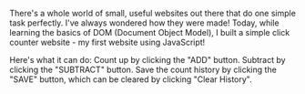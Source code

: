 There's a whole world of small, useful websites out there that do one simple task perfectly. I've always wondered how they were made! Today, while learning the basics of DOM (Document Object Model), I built a simple click counter website - my first website using JavaScript!

Here's what it can do:
Count up by clicking the "ADD" button.
Subtract by clicking the "SUBTRACT" button.
Save the count history by clicking the "SAVE" button, which can be cleared by clicking "Clear History".
